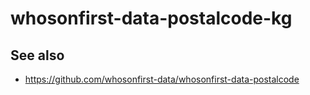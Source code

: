 # whosonfirst-data-postalcode-kg

## See also

* https://github.com/whosonfirst-data/whosonfirst-data-postalcode
